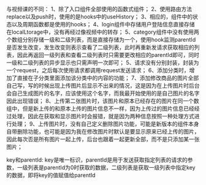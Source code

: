 与视频课的不同：
1、除了入口组件全部使用的函数式组件；
2、使用路由方法replace以及push时，使用的是hooks中的useHistory；
3、相应的，组件中的状态以及周期函数都是使用的hooks；
4、login组件中存储用户登陆信息直接存储在localLtorage中，没有再经过像视频中的转存；
5、category组件中没有使用两个数组分别存储一级和二级列表，而是直接存储为一个，使用hook监测parentId是否发生改变，发生改变则表示查看了二级列表，此时再重新发请求获取相应的列表，因此再返回一级列表和查看二级列表时只需要更改相应的parentId即可，同时一级和二级列表的异步显示也只需声明一次即可；
5、请求没有分别封装，封装为一个request，之后每次使用请求都调用request发送请求；
6、添加分类时，增加了直接在子分类里面添加该分类中的内容的功能；
7、添加修改商品的图片全部自己写，写的时候出现上传图片后显示不出来的情况，这是因为在上传图片时后台会自己生成图片的名字，应该使用这个名字，而我最开始使用的是自己图片的名字因此出现错误；
8、上传第二张图片时，该图片和原本已经存在的图片在同一个数组中，但是新上传的和原本上传的图片信息不一样，因为上传过的图片信息已经经过处理，因此在获取和显示图片时会报错，就是因为两种信息按照一种处理方式进行处理；
9、上传图片时，没有自己定义删除图片功能，可能是新版本的组件本身自带删除功能，也可能是因为我在修改图片时默认是要显示原来已经上传的图片，因此每次否是所有图片一起上传，后台也跟着一起更新全部，而不是只添加某一张图片；



key和parentId:
key是唯一标识，parentId是用于发送获取指定列表的请求的参数，一级列表是parentId为0时获取的数据，二级列表是获取一级列表中指定key的数据，即将key的值赋值给parentId